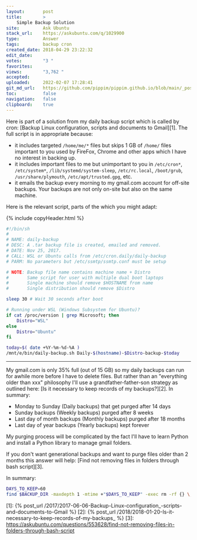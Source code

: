 ```yaml
---
layout:       post
title:        >
    Simple Backup Solution
site:         Ask Ubuntu
stack_url:    https://askubuntu.com/q/1029900
type:         Answer
tags:         backup cron
created_date: 2018-04-29 23:22:32
edit_date:    
votes:        "3 "
favorites:    
views:        "3,762 "
accepted:     
uploaded:     2022-02-07 17:28:41
git_md_url:   https://github.com/pippim/pippim.github.io/blob/main/_posts/2018/2018-04-29-Simple-Backup-Solution.md
toc:          false
navigation:   false
clipboard:    true
---
```


Here is part of a solution from my daily backup script which is called by cron: [Backup Linux configuration, scripts and documents to Gmail][1]. The full script is in appropriate because:

- it includes targeted `/home/me/*` files but skips 1 GB of `/home/` files important to you used by FireFox, Chrome and other apps which I have no interest in backing up.
- it includes important files to me but unimportant to you in `/etc/cron*`, `/etc/system*`, `/lib/systemd/system-sleep`, `/etc/rc.local`, `/boot/grub`, `/usr/share/plymouth`, `/etc/apt/trusted.gpg`, etc.
- it emails the backup every morning to my gmail.com account for off-site backups. Your backups are not only on-site but also on the same machine.

Here is the relevant script, parts of the which you might adapt:




{% include copyHeader.html %}
``` bash
#!/bin/sh
#
# NAME: daily-backup
# DESC: A .tar backup file is created, emailed and removed.
# DATE: Nov 25, 2017.
# CALL: WSL or Ubuntu calls from /etc/cron.daily/daily-backup
# PARM: No parameters but /etc/ssmtp/ssmtp.conf must be setup

# NOTE: Backup file name contains machine name + Distro
#       Same script for user with multiple dual boot laptops
#       Single machine should remove $HOSTNAME from name
#       Single distribution should remove $Distro

sleep 30 # Wait 30 seconds after boot

# Running under WSL (Windows Subsystem for Ubuntu)?
if cat /proc/version | grep Microsoft; then
    Distro="WSL"
else
    Distro="Ubuntu"
fi

today=$( date +%Y-%m-%d-%A )
/mnt/e/bin/daily-backup.sh Daily-$(hostname)-$Distro-backup-$today
```


----------

My gmail.com is only 35% full (out of 15 GB) so my daily backups can run for awhile more before I have to delete files. But rather than an "everything older than xxx" philosophy I'll use a grandfather-father-son strategy as outlined here: [Is it necessary to keep records of my backups?][2]. In summary:


-    Monday to Sunday (Daily backups) that get purged after 14 days
-    Sunday backups (Weekly backups) purged after 8 weeks
-    Last day of month backups (Monthly backups) purged after 18 months
-    Last day of year backups (Yearly backups) kept forever

My purging process will be complicated by the fact I'll have to learn Python and install a Python library to manage gmail folders.

If you don't want generational backups and want to purge files older than 2 months this answer will help: [Find not removing files in folders through bash script][3].

In summary:

``` bash
DAYS_TO_KEEP=60
find $BACKUP_DIR -maxdepth 1 -mtime +"$DAYS_TO_KEEP" -exec rm -rf {} \;
```


  [1]: {% post_url /2017/2017-06-06-Backup-Linux-configuration_-scripts-and-documents-to-Gmail %}
  [2]: {% post_url /2018/2018-01-20-Is-it-necessary-to-keep-records-of-my-backups_ %}
  [3]: https://askubuntu.com/questions/553628/find-not-removing-files-in-folders-through-bash-script
